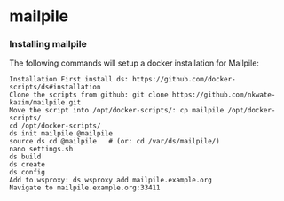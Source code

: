 # mailpile

### Installing mailpile
 The following commands will setup a docker installation for Mailpile:

    Installation First install ds: https://github.com/docker-scripts/ds#installation
    Clone the scripts from github: git clone https://github.com/nkwate-kazim/mailpile.git
    Move the script into /opt/docker-scripts/: cp mailpile /opt/docker-scripts/
    cd /opt/docker-scripts/
    ds init mailpile @mailpile
    source ds cd @mailpile   # (or: cd /var/ds/mailpile/)
    nano settings.sh
    ds build
    ds create
    ds config 
    Add to wsproxy: ds wsproxy add mailpile.example.org
    Navigate to mailpile.example.org:33411
